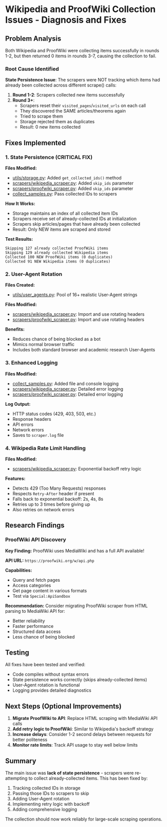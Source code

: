 # Wikipedia and ProofWiki Collection Issues - Diagnosis and Fixes

## Problem Analysis

Both Wikipedia and ProofWiki were collecting items successfully in rounds 1-2, but then returned 0 items in rounds 3-7, causing the collection to fail.

### Root Cause Identified

**State Persistence Issue**: The scrapers were NOT tracking which items had already been collected across different scrape() calls:

1. **Round 1-2**: Scrapers collected new items successfully
2. **Round 3+**:
   - Scrapers reset their `visited_pages`/`visited_urls` on each call
   - They discovered the SAME articles/theorems again
   - Tried to scrape them
   - Storage rejected them as duplicates
   - Result: 0 new items collected

## Fixes Implemented

### 1. State Persistence (CRITICAL FIX)

**Files Modified:**
- [utils/storage.py](utils/storage.py#L102-L117): Added `get_collected_ids()` method
- [scrapers/wikipedia_scraper.py](scrapers/wikipedia_scraper.py#L136-L172): Added `skip_ids` parameter
- [scrapers/proofwiki_scraper.py](scrapers/proofwiki_scraper.py#L33-L58): Added `skip_ids` parameter
- [collect_samples.py](collect_samples.py#L136-L209): Pass collected IDs to scrapers

**How It Works:**
- Storage maintains an index of all collected item IDs
- Scrapers receive set of already-collected IDs at initialization
- Scrapers skip articles/pages that have already been collected
- Result: Only NEW items are scraped and stored

**Test Results:**
```
Skipping 127 already collected ProofWiki items
Skipping 129 already collected Wikipedia items
Collected 100 NEW ProofWiki items (0 duplicates)
Collected 91 NEW Wikipedia items (0 duplicates)
```

### 2. User-Agent Rotation

**Files Created:**
- [utils/user_agents.py](utils/user_agents.py): Pool of 16+ realistic User-Agent strings

**Files Modified:**
- [scrapers/wikipedia_scraper.py](scrapers/wikipedia_scraper.py#L15-L16): Import and use rotating headers
- [scrapers/proofwiki_scraper.py](scrapers/proofwiki_scraper.py#L16-L17): Import and use rotating headers

**Benefits:**
- Reduces chance of being blocked as a bot
- Mimics normal browser traffic
- Includes both standard browser and academic research User-Agents

### 3. Enhanced Logging

**Files Modified:**
- [collect_samples.py](collect_samples.py#L21-L30): Added file and console logging
- [scrapers/wikipedia_scraper.py](scrapers/wikipedia_scraper.py#L287-L325): Detailed error logging
- [scrapers/proofwiki_scraper.py](scrapers/proofwiki_scraper.py#L144-L202): Detailed error logging

**Log Output:**
- HTTP status codes (429, 403, 503, etc.)
- Response headers
- API errors
- Network errors
- Saves to `scraper.log` file

### 4. Wikipedia Rate Limit Handling

**Files Modified:**
- [scrapers/wikipedia_scraper.py](scrapers/wikipedia_scraper.py#L284-L302): Exponential backoff retry logic

**Features:**
- Detects 429 (Too Many Requests) responses
- Respects `Retry-After` header if present
- Falls back to exponential backoff: 2s, 4s, 8s
- Retries up to 3 times before giving up
- Also retries on network errors

## Research Findings

### ProofWiki API Discovery

**Key Finding:** ProofWiki uses MediaWiki and has a full API available!

**API URL:** `https://proofwiki.org/w/api.php`

**Capabilities:**
- Query and fetch pages
- Access categories
- Get page content in various formats
- Test via `Special:ApiSandbox`

**Recommendation:** Consider migrating ProofWiki scraper from HTML parsing to MediaWiki API for:
- Better reliability
- Faster performance
- Structured data access
- Less chance of being blocked

## Testing

All fixes have been tested and verified:
- Code compiles without syntax errors
- State persistence works correctly (skips already-collected items)
- User-Agent rotation is functional
- Logging provides detailed diagnostics

## Next Steps (Optional Improvements)

1. **Migrate ProofWiki to API**: Replace HTML scraping with MediaWiki API calls
2. **Add retry logic to ProofWiki**: Similar to Wikipedia's backoff strategy
3. **Increase delays**: Consider 1-2 second delays between requests for better politeness
4. **Monitor rate limits**: Track API usage to stay well below limits

## Summary

The main issue was **lack of state persistence** - scrapers were re-attempting to collect already-collected items. This has been fixed by:
1. Tracking collected IDs in storage
2. Passing those IDs to scrapers to skip
3. Adding User-Agent rotation
4. Implementing retry logic with backoff
5. Adding comprehensive logging

The collection should now work reliably for large-scale scraping operations.
